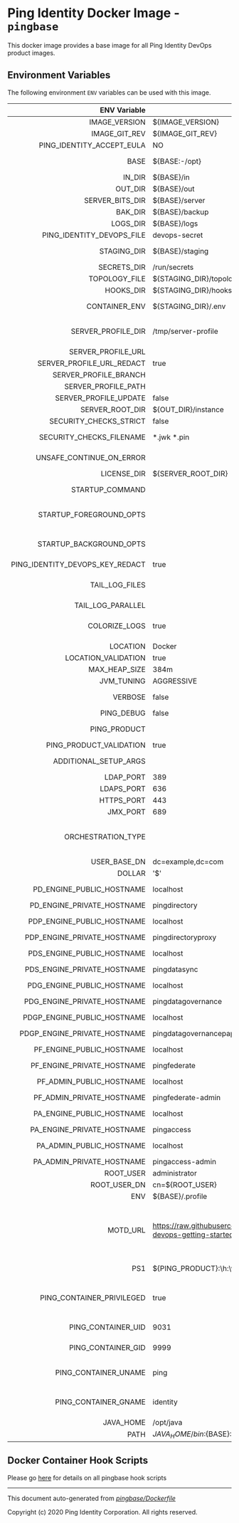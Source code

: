 
# Ping Identity Docker Image - `pingbase`

This docker image provides a base image for all Ping Identity DevOps
product images.

## Environment Variables
The following environment `ENV` variables can be used with 
this image. 

| ENV Variable  | Default     | Description
| ------------: | ----------- | ---------------------------------
| IMAGE_VERSION  | ${IMAGE_VERSION}  | Image version, set by build process of the docker build 
| IMAGE_GIT_REV  | ${IMAGE_GIT_REV}  | Image git revision, set by build process of the docker build 
| PING_IDENTITY_ACCEPT_EULA  | NO  | Must be set to 'YES' for the container to start 
| BASE  | ${BASE:-/opt}  | Location of the top level directory where everything is located in image/container 
| IN_DIR  | ${BASE}/in  | Location of a local server-profile volume 
| OUT_DIR  | ${BASE}/out  | Path to the runtime volume 
| SERVER_BITS_DIR  | ${BASE}/server  | Path to the server bits 
| BAK_DIR  | ${BASE}/backup  | Path to a volume generically used to export or backup data 
| LOGS_DIR  | ${BASE}/logs  | Path to a volume generically used for logging 
| PING_IDENTITY_DEVOPS_FILE  | devops-secret  | File name for devops-creds passed as a Docker secret 
| STAGING_DIR  | ${BASE}/staging  | Path to the staging area where the remote and local server profiles can be merged 
| SECRETS_DIR  | /run/secrets  | Default path to the secrets 
| TOPOLOGY_FILE  | ${STAGING_DIR}/topology.json  | Path to the topology file 
| HOOKS_DIR  | ${STAGING_DIR}/hooks  | Path where all the hooks scripts are stored 
| CONTAINER_ENV  | ${STAGING_DIR}/.env  | Environment Property file use to share variables between scripts in container 
| SERVER_PROFILE_DIR  | /tmp/server-profile  | Path where the remote server profile is checked out or cloned before being staged prior to being applied on the runtime 
| SERVER_PROFILE_URL  |   | A valid git HTTPS URL (not ssh) 
| SERVER_PROFILE_URL_REDACT  | true  | 
| SERVER_PROFILE_BRANCH  |   | A valid git branch (optional) 
| SERVER_PROFILE_PATH  |   | The subdirectory in the git repo 
| SERVER_PROFILE_UPDATE  | false  | Whether to update the server profile upon container restart 
| SERVER_ROOT_DIR  | ${OUT_DIR}/instance  | Path from which the runtime executes 
| SECURITY_CHECKS_STRICT  | false  | Requires strict checks on security 
| SECURITY_CHECKS_FILENAME  | *.jwk *.pin  | Perform a check for filenames that may violate security (i.e. secret material) 
| UNSAFE_CONTINUE_ON_ERROR  |   | If this is set to true, then the container will provide a hard warning and continue. 
| LICENSE_DIR  | ${SERVER_ROOT_DIR}  | License directory and filename 
| STARTUP_COMMAND  |   | The command that the entrypoint will execute in the foreground to instantiate the container 
| STARTUP_FOREGROUND_OPTS  |   | The command-line options to provide to the the startup command when the container starts with the server in the foreground. This is the normal start flow for the container 
| STARTUP_BACKGROUND_OPTS  |   | The command-line options to provide to the the startup command when the container starts with the server in the background. This is the debug start flow for the container 
| PING_IDENTITY_DEVOPS_KEY_REDACT  | true  | 
| TAIL_LOG_FILES  |   | A whitespace separated list of log files to tail to the container standard output - DO NOT USE WILDCARDS like /path/to/logs/*.log 
| TAIL_LOG_PARALLEL  |   | Set to true to use parallel for the invocation of the tail utility 
| COLORIZE_LOGS  | true  | If 'true', the output logs will be colorized with GREENs and REDs, otherwise, no colorization will be done.  This is good for tools that monitor logs and colorization gets in the way. 
| LOCATION  | Docker  | Location default value 
| LOCATION_VALIDATION  | true|Any string denoting a logical/physical location|Must be a string  | 
| MAX_HEAP_SIZE  | 384m  | Heap size (for java products) 
| JVM_TUNING  | AGGRESSIVE  | 
| VERBOSE  | false  | Triggers verbose messages in scripts using the set -x option. 
| PING_DEBUG  | false  | Set the server in debug mode, with increased output 
| PING_PRODUCT  |   | The name of Ping product.  Should be overridden by child images. 
| PING_PRODUCT_VALIDATION  | true|i.e. PingFederate,PingDirectory|Must be a valid Ping prouduct type  | 
| ADDITIONAL_SETUP_ARGS  |   | List of setup arguments passed to Ping Data setup-arguments.txt file 
| LDAP_PORT  | 389  | Port over which to communicate for LDAP 
| LDAPS_PORT  | 636  | Port over which to communicate for LDAPS 
| HTTPS_PORT  | 443  | Port over which to communicate for HTTPS 
| JMX_PORT  | 689  | Port for monitoring over JMX protocol 
| ORCHESTRATION_TYPE  |   | The type of orchestration tool used to run the container, normally set in the deployment (.yaml) file.  Expected values include: - compose - swarm - kubernetes Defaults to blank (i.e. No type is set) 
| USER_BASE_DN  | dc=example,dc=com  | 
| DOLLAR  | '$'  | 
| PD_ENGINE_PUBLIC_HOSTNAME  | localhost  | PD (PingDirectory) public hostname that may be used in redirects 
| PD_ENGINE_PRIVATE_HOSTNAME  | pingdirectory  | PD (PingDirectory) private hostname 
| PDP_ENGINE_PUBLIC_HOSTNAME  | localhost  | PDP (PingDirectoryProxy) public hostname that may be used in redirects 
| PDP_ENGINE_PRIVATE_HOSTNAME  | pingdirectoryproxy  | PDP (PingDirectoryProxy) private hostname 
| PDS_ENGINE_PUBLIC_HOSTNAME  | localhost  | PDS (PingDataSync) public hostname that may be used in redirects 
| PDS_ENGINE_PRIVATE_HOSTNAME  | pingdatasync  | PDS (PingDataSync) private hostname 
| PDG_ENGINE_PUBLIC_HOSTNAME  | localhost  | PDG (PingDataGovernance) public hostname that may be used in redirects 
| PDG_ENGINE_PRIVATE_HOSTNAME  | pingdatagovernance  | PDG (PingDataGovernance) private hostname 
| PDGP_ENGINE_PUBLIC_HOSTNAME  | localhost  | PDGP (PingDataGovernance-PAP) public hostname that may be used in redirects 
| PDGP_ENGINE_PRIVATE_HOSTNAME  | pingdatagovernancepap  | PDGP (PingDataGovernance-PAP) private hostname 
| PF_ENGINE_PUBLIC_HOSTNAME  | localhost  | PF (PingFederate) engine public hostname that may be used in redirects 
| PF_ENGINE_PRIVATE_HOSTNAME  | pingfederate  | PF (PingFederate) engine private hostname 
| PF_ADMIN_PUBLIC_HOSTNAME  | localhost  | PF (PingFederate) admin public hostname that may be used in redirects 
| PF_ADMIN_PRIVATE_HOSTNAME  | pingfederate-admin  | PF (PingFederate) admin private hostname 
| PA_ENGINE_PUBLIC_HOSTNAME  | localhost  | PA (PingAccess) engine prublic hostname that may be used in redirects 
| PA_ENGINE_PRIVATE_HOSTNAME  | pingaccess  | PA (PingAccess) engine private hostname 
| PA_ADMIN_PUBLIC_HOSTNAME  | localhost  | PA (PingAccess) admin public hostname that may be used in redirects 
| PA_ADMIN_PRIVATE_HOSTNAME  | pingaccess-admin  | PA (PingAccess) admin private hostname 
| ROOT_USER  | administrator  | the default administrative user for PingData 
| ROOT_USER_DN  | cn=${ROOT_USER}  | 
| ENV  | ${BASE}/.profile  | 
| MOTD_URL  | https://raw.githubusercontent.com/pingidentity/pingidentity-devops-getting-started/master/motd/motd.json  | Instructs the image to pull the MOTD json from the followig URL. If this MOTD_URL variable is empty, then no motd will be downloaded. The format of this MOTD file must match the example provided in the url: https://raw.githubusercontent.com/pingidentity/pingidentity-devops-getting-started/master/motd/motd.json 
| PS1  | \${PING_PRODUCT}:\h:\w\n>   | Default shell prompt (i.e. productName:hostname:workingDir) 
| PING_CONTAINER_PRIVILEGED  | true  | Whether to run the process as Root or not if set to false, user spec can be left to default (uid:9031, gid:9999) or a custom uid can be passed with PING_CONTAINER_UID and PING_CONTAINER_GID 
| PING_CONTAINER_UID  | 9031  | The user ID the product will use if PING_CONTAINER_PRIVILEGED is set to false 
| PING_CONTAINER_GID  | 9999  | The group ID the product will use if PING_CONTAINER_PRIVILEGED is set to false 
| PING_CONTAINER_UNAME  | ping  | The user name the product will use if PING_CONTAINER_PRIVILEGED is set to false and a user with that ID does not exist already 
| PING_CONTAINER_GNAME  | identity  | The group name the product will use if PING_CONTAINER_PRIVILEGED is set to false and a group with that ID does not exist already 
| JAVA_HOME  | /opt/java  | 
| PATH  | ${JAVA_HOME}/bin:${BASE}:${SERVER_ROOT_DIR}/bin:${PATH}  | 
## Docker Container Hook Scripts
Please go [here](https://github.com/pingidentity/pingidentity-devops-getting-started/tree/master/docs/docker-images/pingbase/hooks/README.md) for details on all pingbase hook scripts

---
This document auto-generated from _[pingbase/Dockerfile](https://github.com/pingidentity/pingidentity-docker-builds/blob/master/pingbase/Dockerfile)_

Copyright (c) 2020 Ping Identity Corporation. All rights reserved.
